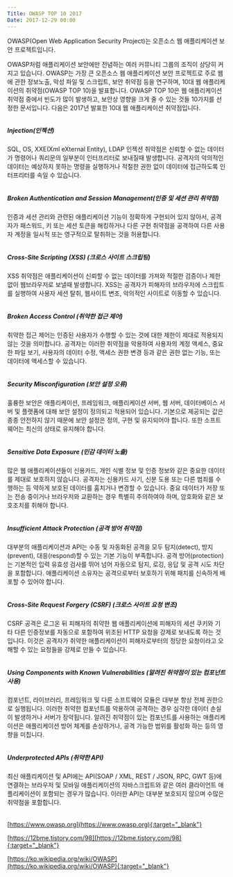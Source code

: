 ```yaml
---
Title: OWASP TOP 10 2017
Date: 2017-12-29 00:00
---
```



OWASP(Open Web Application Security Project)는 오픈소스 웹 애플리케이션 보안 프로젝트입니다.

OWASP처럼 애플리케이션 보안에만 전념하는 여러 커뮤니티 그룹의 조직이 상당히 커지고 있습니다. OWASP는 가장 큰 오픈소스 웹 애플리케이션 보안 프로젝트로 주로 웹에 관한 정보노출, 악성 파일 및 스크립트, 보안 취약점 등을 연구하며, 10대 웹 애플리케이션의 취약점(OWASP TOP 10)을 발표합니다. OWASP TOP 10은 웹 애플리케이션 취약점 중에서 빈도가 많이 발생하고, 보안상 영향을 크게 줄 수 있는 것들 10가지를 선정한 문서입니다. 다음은 2017년 발표한 10대 웹 애플리케이션 취약점입니다.

######

##### Injection(인젝션)
SQL, OS, XXE(Xml eXternal Entity), LDAP 인젝션 취약점은 신뢰할 수 없는 데이터가 명령어나 쿼리문의 일부분이 인터프리터로 보내질때 발생합니다. 공격자의 악의적인 데이터는 예상하지 못하는 명령을 실행하거나 적절한 권한 없이 데이터에 접근하도록 인터프리터를 속일 수 있습니다.

######

##### Broken Authentication and Session Management(인증 및 세션 관리 취약점)
인증과 세션 관리와 관련된 애플리케이션 기능이 정확하게 구현되어 있지 않아서, 공격자가 패스워드, 키 또는 세션 토큰을 해킹하거나 다른 구현 취약점을 공격하여 다른 사용자 계정을 일시적 또는 영구적으로 탈취하는 것을 허용합니다.

######

##### Cross-Site Scripting (XSS) (크로스 사이트 스크립팅)
XSS 취약점은 애플리케이션이 신뢰할 수 없는 데이터를 가져와 적절한 검증이나 제한 없이 웹브라우저로 보낼때 발생합니다. XSS는 공격자가 피해자의 브라우저에 스크립트를 실행하여 사용자 세션 탈취, 웹사이트 변조, 악의적인 사이트로 이동할 수 있습니다.

######

##### Broken Access Control (취약한 접근 제어)
취약한 접근 제어는 인증된 사용자가 수행할 수 있는 것에 대한 제한이 제대로 적용되지 않는 것을 의미합니다. 공격자는 이러한 취약점을 악용하여 사용자의 계정 액세스, 중요한 파일 보기, 사용자의 데이터 수정, 액세스 권한 변경 등과 같은 권한 없는 기능, 또는 데이터에 액세스할 수 있습니다.

######

##### Security Misconfiguration (보안 설정 오류)
훌륭한 보안은 애플리케이션, 프레임워크, 애플리케이션 서버, 웹 서버, 데이터베이스 서버 및 플랫폼에 대해 보안 설정이 정의되고 적용되어 있습니다. 기본으로 제공되는 값은 종종 안전하지 않기 때문에 보안 설정은 정의, 구현 및 유지되어야 합니다. 또한 소프트웨어는 최신의 상태로 유지해야 합니다.

######

##### Sensitive Data Exposure (민감 데이터 노출)
많은 웹 애플리케이션들이 신용카드, 개인 식별 정보 및 인증 정보와 같은 중요한 데이터를 제대로 보호하지 않습니다. 공격자는 신용카드 사기, 신분 도용 또는 다른 범죄를 수행하는 등 약하게 보호된 데이터를 훔치거나 변경할 수 있습니다. 중요 데이터가 저장 또는 전송 중이거나 브라우저와 교환하는 경우 특별히 주의하여야 하며, 암호화와 같은 보호조치를 취해야 합니다.

######

##### Insufficient Attack Protection (공격 방어 취약점)
대부분의 애플리케이션과 API는 수동 및 자동화된 공격을 모두 탐지(detect), 방지(prevent), 대응(respond)할 수 있는 기본 기능이 부족합니다. 공격 방어(protection)는 기본적인 입력 유효성 검사를 뛰어 넘어 자동으로 탐지, 로깅, 응답 및 공격 시도 차단을 포함합니다. 애플리케이션 소유자는 공격으로부터 보호하기 위해 패치를 신속하게 배포할 수 있어야 합니다.

######

##### Cross-Site Request Forgery (CSRF) (크로스 사이트 요청 변조)
CSRF 공격은 로그온 뒤 피해자의 취약한 웹 애플리케이션에 피해자의 세션 쿠키와 기타 다른 인증정보를 자동으로 포함하여 위조된 HTTP 요청을 강제로 보내도록 하는 것입니다. 이것은 공격자가 취약한 애플리케이션이 피해자로부터의 정당한 요청이라고 오해할 수 있는 요청들을 강제로 만들 수 있습니다.

######

##### Using Components with Known Vulnerabilities (알려진 취약점이 있는 컴포넌트 사용)
컴포넌트, 라이브러리, 프레임워크 및 다른 소프트웨어 모듈은 대부분 항상 전체 권한으로 실행됩니다. 이러한 취약한 컴포넌트를 악용하여 공격하는 경우 심각한 데이터 손실이 발생하거나 서버가 장악됩니다. 알려진 취약점이 있는 컴포넌트를 사용하는 애플리케이션은 애플리케이션 방어 체계를 손상하거나, 공격 가능한 범위를 활성화 하는 등의 영향을 미칩니다.

######

##### Underprotected APIs (취약한 API)
최신 애플리케이션 및 API에는 API(SOAP / XML, REST / JSON, RPC, GWT 등)에 연결하는 브라우저 및 모바일 애플리케이션의 자바스크립트와 같은 여러 클라이언트 애플리케이션이 포함되는 경우가 많습니다. 이러한 API는 대부분 보호되지 않으며 수많은 취약점을 포함합니다.

######

[https://www.owasp.org](https://www.owasp.org){:target="_blank"}

[https://12bme.tistory.com/98](https://12bme.tistory.com/98){:target="_blank"}

[https://ko.wikipedia.org/wiki/OWASP](https://ko.wikipedia.org/wiki/OWASP){:target="_blank"}
